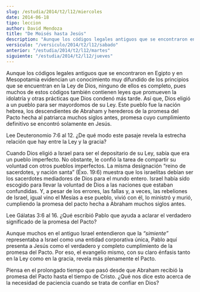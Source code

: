 ```yaml
---
slug: /estudia/2014/t2/l12/miercoles
date: 2014-06-18
tipo: leccion
author: David Mendoza
title: "De Moisés hasta Jesús"
description: "Aunque los códigos legales antiguos que se encontraron en Egipto y en  Mesopotamia evidencian un conocimiento muy difundido de los principios que se  encuentran en la Ley de Dios, ninguno de ellos es completo, pues muchos de  estos códigos también contienen leyes que promueven..."
versiculo: "/versiculo/2014/t2/l12/sabado"
anterior: "/estudia/2014/t2/l12/martes"
siguiente: "/estudia/2014/t2/l12/jueves"
---
```


Aunque los códigos legales antiguos que se encontraron en Egipto y en Mesopotamia evidencian un conocimiento muy difundido de los principios que se encuentran en la Ley de Dios, ninguno de ellos es completo, pues muchos de estos códigos también contienen leyes que promueven la idolatría y otras prácticas que Dios condenó más tarde. Así que, Dios eligió a un pueblo para ser mayordomos de su Ley. Este pueblo fue la nación hebrea, los descendientes de Abraham y herederos de la promesa del Pacto hecha al patriarca muchos siglos antes, promesa cuyo cumplimiento definitivo se encontró solamente en Jesús.

Lee Deuteronomio 7:6 al 12. ¿De qué modo este pasaje revela la estrecha relación que hay entre la Ley y la gracia?

Cuando Dios eligió a Israel para ser el depositario de su Ley, sabía que era un pueblo imperfecto. No obstante, le confió la tarea de compartir su voluntad con otros pueblos imperfectos. La misma designación “reino de sacerdotes, y nación santa” (Éxo. 19:6) muestra que los israelitas debían ser los sacerdotes mediadores de Dios para el mundo entero. Israel había sido escogido para llevar la voluntad de Dios a las naciones que estaban confundidas. Y, a pesar de los errores, las fallas y, a veces, las rebeliones de Israel, igual vino el Mesías a ese pueblo, vivió con él, lo ministró y murió, cumpliendo la promesa del pacto hecha a Abraham muchos siglos antes.

Lee Gálatas 3:6 al 16. ¿Qué escribió Pablo que ayuda a aclarar el verdadero significado de la promesa del Pacto?

Aunque muchos en el antiguo Israel entendieron que la _“simiente”_ representaba a Israel como una entidad corporativa única, Pablo aquí presenta a Jesús como el verdadero y completo cumplimiento de la promesa del Pacto. Por eso, el evangelio mismo, con su claro énfasis tanto en la Ley como en la gracia, revela más plenamente el Pacto.

Piensa en el prolongado tiempo que pasó desde que Abraham recibió la promesa del Pacto hasta el tiempo de Cristo. ¿Qué nos dice esto acerca de la necesidad de paciencia cuando se trata de confiar en Dios?
